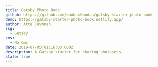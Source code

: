 ```yaml
---
title: Gatsby Photo Book
github: https://github.com/baobabKoodaa/gatsby-starter-photo-book
demo: https://gatsby-starter-photo-book.netlify.app/
author: Atte Juvonen
ssg:
  - Gatsby
cms:
  - No Cms
date: 2019-07-05T01:16:03.000Z
description: A Gatsby starter for sharing photosets.
stale: true
---
```

